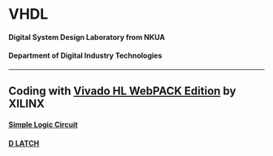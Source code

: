# VHDL
#### Digital System Design Laboratory from NKUA
#### Department of Digital Industry Technologies
---
Coding with [Vivado HL WebPACK Edition](https://www.xilinx.com/support/download.html) by XILINX
---
#### [Simple Logic Circuit](https://github.com/Notios/vhdl/blob/main/Ex_1.md)
#### [D LATCH](https://github.com/Notios/vhdl/blob/main/Ex_2.md)
